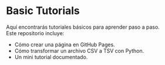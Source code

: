 # Basic Tutorials

Aquí encontrarás tutoriales básicos para aprender paso a paso.  
Este repositorio incluye:
- Cómo crear una página en GitHub Pages.
- Cómo transformar un archivo CSV a TSV con Python.
- Un mini tutorial documentado.


